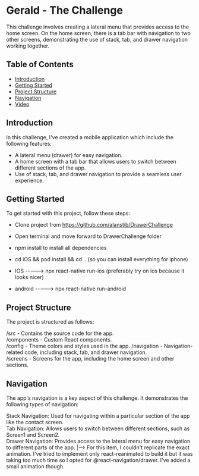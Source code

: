 # Gerald - The Challenge

This challenge involves creating a lateral menu that provides access to the home screen. On the home screen, there is a tab bar with navigation to two other screens, demonstrating the use of stack, tab, and drawer navigation working together.

## Table of Contents

- [Introduction](#introduction)
- [Getting Started](#getting-started)
- [Project Structure](#project-structure)
- [Navigation](#navigation)
- [Video](#video)

## Introduction

In this challenge, I've created a mobile application which include the following features:

- A lateral menu (drawer) for easy navigation.
- A home screen with a tab bar that allows users to switch between different sections of the app.
- Use of stack, tab, and drawer navigation to provide a seamless user experience.

## Getting Started

To get started with this project, follow these steps:

- Clone project from https://github.com/alanstib/DrawerChallenge
- Open terminal and move forward to DrawerChallenge folder
- npm install to install all dependencies
- cd iOS && pod install && cd .. (so you can install everything for iphone)

- IOS -----> npx react-native run-ios (preferably try on ios because it looks nicer)
- android -----> npx react-native run-android

## Project Structure

The project is structured as follows:

/src - Contains the source code for the app.  
    /components - Custom React components.  
    /config - Theme colors and styles used in the app.
    /navigation - Navigation-related code, including stack, tab, and drawer navigation.  
    /screens - Screens for the app, including the home screen and other sections.  

## Navigation

The app's navigation is a key aspect of this challenge. It demonstrates the following types of navigation:

Stack Navigation: Used for navigating within a particular section of the app like the contact screen.  
Tab Navigation: Allows users to switch between different sections, such as Screen1 and Screen2.  
Drawer Navigation: Provides access to the lateral menu for easy navigation to different parts of the app.
|--> For this item, I couldn't replicate the exact animation. I've tried to implement only react-reanimated to build it but it was taking too much time so I opted for @react-navigation/drawer. I've added a small animation though.